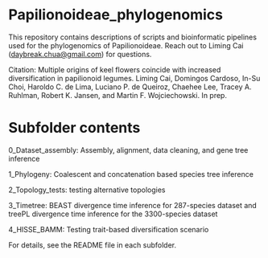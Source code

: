 # Papilionoideae_phylogenomics

This repository contains descriptions of scripts and bioinformatic pipelines used for the phylogenomics of Papilionoideae. Reach out to Liming Cai (daybreak.chua@gmail.com) for questions. 

Citation: Multiple origins of keel flowers coincide with increased diversification in papilionoid legumes. Liming Cai, Domingos Cardoso, In-Su Choi, Haroldo C. de Lima, Luciano P. de Queiroz, Chaehee Lee, Tracey A. Ruhlman, Robert K. Jansen, and Martin F. Wojciechowski. In prep.

# Subfolder contents

0_Dataset_assembly: Assembly, alignment, data cleaning, and gene tree inference

1_Phylogeny: Coalescent and concatenation based species tree inference

2_Topology_tests: testing alternative topologies

3_Timetree: BEAST divergence time inference for 287-species dataset and treePL divergence time inference for the 3300-species dataset

4_HISSE_BAMM: Testing trait-based diversification scenario

For details, see the README file in each subfolder.